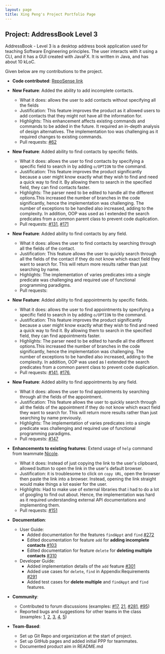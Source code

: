 ```yaml
---
layout: page
title: Xing Peng's Project Portfolio Page
---
```


## Project: AddressBook Level 3

AddressBook - Level 3 is a desktop address book application used for teaching Software Engineering principles. The user interacts with it using a CLI, and it has a GUI created with JavaFX. It is written in Java, and has about 10 kLoC.

Given below are my contributions to the project.

* **Code contributed**: [RepoSense link](https://nus-cs2103-ay2021s2.github.io/tp-dashboard/#breakdown=true&search=mechastriker3)
* **New Feature**: Added the ability to add incomplete contacts.
  * What it does: allows the user to add contacts without specifying all the fields 
  * Justification: This feature improves the product as it allowed users to add contacts that 
    they might not have all the information for.
  * Highlights: This enhancement affects existing commands and commands to be added in the future. 
    It required an in-depth analysis of design alternatives. The implementation too was challenging as it required changes to existing commands.
  * Pull requests: [#62](https://github.com/AY2021S2-CS2103T-W13-3/tp/pull/62)

* **New Feature**: Added ability to find contacts by specific fields.
  * What it does: allows the user to find contacts by specifying a specific field to search in by 
    adding `o/OPTION` to the command.
  * Justification: This feature improves the product significantly because a user might know exactly what 
    they wish to find and need a quick way to find it. By allowing them to search in the specified field, 
    they can find contacts faster.
  * Highlights: The parser need to be edited to handle all the different options.This increased the number of branches in the code
    significantly, hence the implementation was challenging. The number of exceptions to be handled also increased, adding to the complexity.
    In addition, OOP was used as I extended the search predicates from a common parent class to prevent code duplication.
  * Pull requests: [#131](https://github.com/AY2021S2-CS2103T-W13-3/tp/pull/131), [#171](https://github.com/AY2021S2-CS2103T-W13-3/tp/pull/173)

* **New Feature**: Added ability to find contacts by any field.
  * What it does: allows the user to find contacts by searching through all the fields of the contact.
  * Justification: This feature allows the user to quickly search through all the fields of the contact if they do not know which exact 
    field they want to search for. This will return more results rather than just searching by name.
  * Highlights: The implementation of varies predicates into a single predicate was challenging and required use of functional programming paradigms.
  * Pull requests:

* **New Feature**: Added ability to find appointments by specific fields.
  * What it does: allows the user to find appointments by specifying a specific field to search in by
    adding `o/OPTION` to the command.
  * Justification: This feature improves the product significantly because a user might know exactly what
    they wish to find and need a quick way to find it. By allowing them to search in the specified field,
    they can find appointments faster.
  * Highlights: The parser need to be edited to handle all the different options.This increased the number of branches in the code
    significantly, hence the implementation was challenging. The number of exceptions to be handled also increased, adding to the complexity.
    In addition, OOP was used as I extended the search predicates from a common parent class to prevent code duplication.
  * Pull requests: [#141](https://github.com/AY2021S2-CS2103T-W13-3/tp/pull/141), [#176](https://github.com/AY2021S2-CS2103T-W13-3/tp/pull/176),

* **New Feature**: Added ability to find appointments by any field.
  * What it does: allows the user to find appointments by searching through all the fields of the appointment.
  * Justification: This feature allows the user to quickly search through all the fields of the appointment if they do not know which exact
    field they want to search for. This will return more results rather than just searching by name previously.
  * Highlights: The implementation of varies predicates into a single predicate was challenging and required use of functional programming paradigms.
  * Pull requests: [#147](https://github.com/AY2021S2-CS2103T-W13-3/tp/pull/147)

* **Enhancements to existing features**: Extend usage of `help` command from teammate [Nicole](https://github.com/nicoleang09).
  * What it does: Instead of just copying the link to the user's clipboard, allowed button to open the link in the user's default browser.
  * Justification: it is troublesome to click on `copy URL`, open the browser then paste the link into a browser. Instead, opening the link straight would make things a lot easier for the user.
  * Highlights: Had to make use of external libraries that i had to do a lot of googling to find out about. Hence, the implementation was hard as it required understanding external API documentations and implementing them.
  * Pull requests: [#151](https://github.com/AY2021S2-CS2103T-W13-3/tp/pull/151) 
  
* **Documentation**:
  * User Guide:
    * Added documentation for the features `findAppt` and `find` [\#272](https://github.com/AY2021S2-CS2103T-W13-3/tp/pull/272)
    * Edited documentation for feature `add` for **adding incomplete contacts** [\#103](https://github.com/AY2021S2-CS2103T-W13-3/tp/pull/103)
    * Edited documentation for feature `delete` for **deleting multiple contacts** [\#310](https://github.com/AY2021S2-CS2103T-W13-3/tp/pull/310)
  * Developer Guide:
    * Added implementation details of the `add` feature [\#301](https://github.com/AY2021S2-CS2103T-W13-3/tp/pull/301)
    * Added use cases for `delete`, `find` in Appendix:Requirements [\#291](https://github.com/AY2021S2-CS2103T-W13-3/tp/pull/291)
    * Added test cases for **delete multiple** and `findAppt` and `find` features.
* **Community**:
  * Contributed to forum discussions (examples: [#17](https://github.com/nus-cs2103-AY2021S2/forum/issues/17#issuecomment-767455612), [21](https://github.com/nus-cs2103-AY2021S2/forum/issues/21), [#281](https://github.com/nus-cs2103-AY2021S2/forum/issues/281#issuecomment-811904159), [#95](https://github.com/nus-cs2103-AY2021S2/forum/issues/95#issuecomment-775764330))
  * Reported bugs and suggestions for other teams in the class (examples: [1](https://github.com/AY2021S2-CS2103T-T11-3/tp/issues/177), [2](https://github.com/AY2021S2-CS2103T-T11-3/tp/issues/173), [3](https://github.com/AY2021S2-CS2103T-T11-3/tp/issues/167), [4](https://github.com/AY2021S2-CS2103T-T11-3/tp/issues/165), [5](https://github.com/AY2021S2-CS2103T-T11-3/tp/issues/163))

* **Team-Based**:
  * Set up Git Repo and organization at the start of project.
  * Set up GitHub pages and added initial PPP for teammates.
  * Documented product aim in README.md
